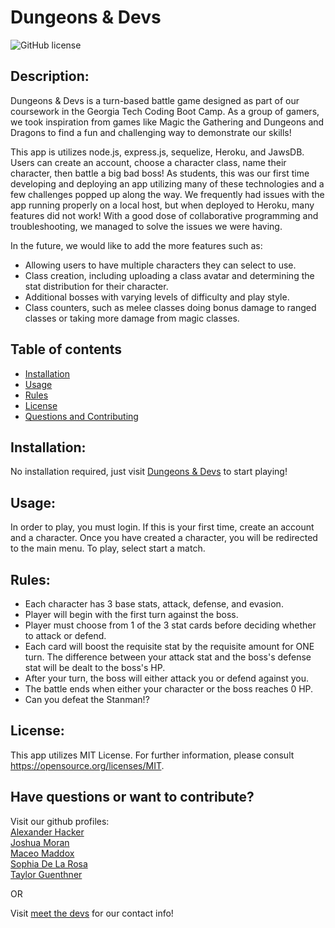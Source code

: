 # Dungeons & Devs

![GitHub license](https://img.shields.io/github/license/wtguenthner/Dungeons-Devs)

## Description:

Dungeons & Devs is a turn-based battle game designed as part of our coursework in the Georgia Tech Coding Boot Camp. As a group of gamers, we took inspiration from games like Magic the Gathering and Dungeons and Dragons to find a fun and challenging way to demonstrate our skills!

This app is utilizes node.js, express.js, sequelize, Heroku, and JawsDB. Users can create an account, choose a character class, name their character, then battle a big bad boss! As students, this was our first time developing and deploying an app utilizing many of these technologies and a few challenges popped up along the way. We frequently had issues with the app running properly on a local host, but when deployed to Heroku, many features did not work! With a good dose of collaborative programming and troubleshooting, we managed to solve the issues we were having.

In the future, we would like to add the more features such as:

- Allowing users to have multiple characters they can select to use.
- Class creation, including uploading a class avatar and determining the stat distribution for their character.
- Additional bosses with varying levels of difficulty and play style.
- Class counters, such as melee classes doing bonus damage to ranged classes or taking more damage from magic classes.

## Table of contents

- [Installation](#installation)
- [Usage](#usage)
- [Rules](#rules)
- [License](#license)
- [Questions and Contributing](#have-questions-or-want-to-contribute?)

## Installation:

No installation required, just visit [Dungeons & Devs](https://dungeons-devs.herokuapp.com) to start playing!

## Usage:

In order to play, you must login. If this is your first time, create an account and a character. Once you have created a character, you will be redirected to the main menu. To play, select start a match.

## Rules:

- Each character has 3 base stats, attack, defense, and evasion.
- Player will begin with the first turn against the boss.
- Player must choose from 1 of the 3 stat cards before deciding whether to attack or defend.
- Each card will boost the requisite stat by the requisite amount for ONE turn. The difference between your attack stat and the boss's defense stat will be dealt to the boss's HP.
- After your turn, the boss will either attack you or defend against you.
- The battle ends when either your character or the boss reaches 0 HP.
- Can you defeat the Stanman!?

## License:

This app utilizes MIT License. For further information, please consult https://opensource.org/licenses/MIT.

## Have questions or want to contribute?

Visit our github profiles:  
[Alexander Hacker](https://github.com/hackpres)  
[Joshua Moran](https://github.com/joshmoran501)  
[Maceo Maddox](https://github.com/MaceoMaddox)  
[Sophia De La Rosa](https://github.com/sophiadelarosa)  
[Taylor Guenthner](https://github.com/wtguenthner)  

OR

Visit [meet the devs](https://dungeons-devs.herokuapp.com/meetdevs.html) for our contact info!
